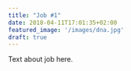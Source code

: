 ```yaml
---
title: "Job #1"
date: 2018-04-11T17:01:35+02:00
featured_image: '/images/dna.jpg'
draft: true
---
```


Text about job here.
